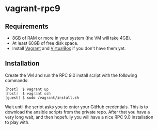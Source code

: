 vagrant-rpc9
============

Requirements
------------

- 8GB of RAM or more in your system (the VM will take 4GB).
- At least 60GB of free disk space. 
- Install [Vagrant](http://www.vagrantup.com/) and [VirtualBox](https://www.virtualbox.org) if you don't have them yet.

Installation
------------

Create the VM and run the RPC 9.0 install script with the following commands:

    [host]  $ vagrant up
    [host]  $ vagrant ssh
    [guest] $ sudo /vagrant/install.sh

Wait until the script asks you to enter your GitHub credentials. This is to download the ansible scripts from the private repo. After that you have a very long wait, and then hopefully you will have a nice RPC 9.0 installation to play with.

